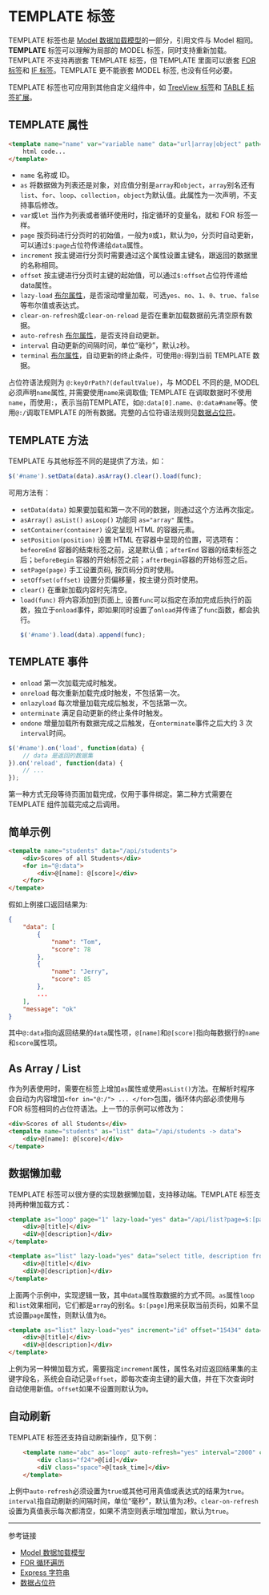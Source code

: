 # TEMPLATE 标签

TEMPLATE 标签也是 [Model 数据加载模型](/root.js/model.md)的一部分，引用文件与 Model 相同。**TEMPLATE** 标签可以理解为局部的 MODEL 标签，同时支持重新加载。TEMPLATE 不支持再嵌套 TEMPLATE 标签，但 TEMPLATE 里面可以嵌套 [FOR 标签](/root.js/for.md)和 [IF 标签](/root.js/if.md)。TEMPLATE 更不能嵌套 MODEL 标签, 也没有任何必要。

TEMPLATE 标签也可应用到其他自定义组件中，如 [TreeView 标签](/root.js/treeview.md)和 [TABLE 标签扩展](/root.js/table.md)。

## TEMPLATE 属性

```html
<template name="name" var="variable name" data="url|array|object" path="jsonPath" as="array|list|for|loop|collection|object" page="int" increment="primary key" offset="0" auto-refresh="yes|no" interval="ms" terminal="boolean expression">
    html code...
</template>
```

* `name` 名称或 ID。
* `as` 将数据做为列表还是对象，对应值分别是`array`和`object`，`array`别名还有`list`、`for`、`loop`、`collection`，`object`为默认值。此属性为一次声明，不支持事后修改。
* `var`或`let` 当作为列表或者循环使用时，指定循环的变量名，就和 FOR 标签一样。
* `page` 按页码进行分页时的初始值，一般为`0`或`1`，默认为`0`，分页时自动更新，可以通过`$:page`占位符传递给`data`属性。
* `increment` 按主键进行分页时需要通过这个属性设置主键名，跟返回的数据里的名称相同。
* `offset` 按主键进行分页时主键的起始值，可以通过`$:offset`占位符传递给data属性。
* `lazy-load` [布尔属性](/root.js/boolean.md)，是否滚动增量加载，可选`yes`、`no`、`1`、`0`、`true`、`false`等布尔值或表达式。
* `clear-on-refresh`或`clear-on-reload` 是否在重新加载数据前先清空原有数据。
* `auto-refresh` [布尔属性](/root.js/boolean.md)，是否支持自动更新。
* `interval` 自动更新的间隔时间，单位“毫秒”，默认`2`秒。
* `terminal` [布尔属性](/root.js/boolean.md)，自动更新的终止条件，可使用`@:`得到当前 TEMPLATE 数据。

占位符语法规则为 `@:keyOrPath?(defaultValue)`，与 MODEL 不同的是, MODEL 必须声明`name`属性, 并需要使用`name`来调取值; TEMPLATE 在调取数据时不使用`name`，而使用`:`，表示当前TEMPLATE，如`@:data[0].name`、`@:data#name`等。使用`@:/`调取TEMPLATE 的所有数据。完整的占位符语法规则见[数据占位符](/root.js/holder.md)。

## TEMPLATE 方法

TEMPLATE 与其他标签不同的是提供了方法，如：

```javascript
$('#name').setData(data).asArray().clear().load(func);
```

可用方法有：

* `setData(data)` 如果要加载和第一次不同的数据，则通过这个方法再次指定。
* `asArray()` `asList()` `asLoop()` 功能同 `as="array"` 属性。
* `setContainer(container)` 设定呈现 HTML 的容器元素。
* `setPosition(position)` 设置 HTML 在容器中呈现的位置，可选项有：`befeoreEnd` 容器的结束标签之前，这是默认值；`afterEnd` 容器的结束标签之后；`beforeBegin` 容器的开始标签之前；`afterBegin`容器的开始标签之后。
* `setPage(page)` 手工设置页码, 按页码分页时使用。
* `setOffset(offset)` 设置分页偏移量，按主键分页时使用。
* `clear()` 在重新加载内容时先清空。
* `load(func)` 将内容添加到页面上, 设置`func`可以指定在添加完成后执行的函数，独立于`onload`事件，即如果同时设置了`onload`并传递了`func`函数，都会执行。
    ```javascript
    $('#name').load(data).append(func);
    ```

## TEMPLATE 事件

* `onload` 第一次加载完成时触发。
* `onreload` 每次重新加载完成时触发，不包括第一次。
* `onlazyload` 每次增量加载完成后触发，不包括第一次。
* `onterminate` 满足自动更新的终止条件时触发。
* `ondone` 增量加载所有数据完成之后触发，在`onterminate`事件之后大约 3 次`interval`时间。

```javascript
$('#name').on('load', function(data) {
    // data 是返回的数据集
}).on('reload', function(data) {
    // ...
});
```

第一种方式无段等待页面加载完成，仅用于事件绑定。第二种方式需要在 TEMPLATE 组件加载完成之后调用。

## 简单示例

```html
<tempalte name="students" data="/api/students">
    <div>Scores of all Students</div>
    <for in="@:data">
        <div>@[name]: @[score]</div>
    </for>    
</tempate>
```

假如上例接口返回结果为:

```json
{
    "data": [
        {
            "name": "Tom",
            "score": 78
        },
        {
            "name": "Jerry",
            "score": 85
        },
        ...
    ],
    "message": "ok"
}
```

其中`@:data`指向返回结果的`data`属性项，`@[name]`和`@[score]`指向每数据行的`name`和`score`属性项。

## As Array / List

作为列表使用时，需要在标签上增加`as`属性或使用`asList()`方法。在解析时程序会自动为内容增加`<for in="@:/"> ... </for>`包围，循环体内部必须使用与 FOR 标签相同的占位符语法。上一节的示例可以修改为：

```html
<div>Scores of all Students</div>
<tempalte name="students" as="list" data="/api/students -> data">
    <div>@[name]: @[score]</div>
</tempate>
```

## 数据懒加载

TEMPLATE 标签可以很方便的实现数据懒加载，支持移动端。TEMPLATE 标签支持两种懒加载方式：

```html
<template as="loop" page="1" lazy-load="yes" data="/api/list?page=$:[page]">
    <div>@[title]</div>
    <diV>@[description]</div>
</template>

<template as="list" lazy-load="yes" data="select title, description from projects limit ~{ $:[page] * 100 }, 100">
    <div>@[title]</div>
    <diV>@[description]</div>
</template>
```

上面两个示例中，实现逻辑一致，其中`data`属性取数据的方式不同。`as`属性`loop`和`list`效果相同，它们都是`array`的别名。`$:[page]`用来获取当前页码，如果不显式设置`page`属性，则默认值为`0`。

```html
<template as="list" lazy-load="yes" increment="id" offset="15434" data="select id, title, description from projects where id>$:[offset] limit 100">
    <div>@[title]</div>
    <diV>@[description]</div>
</template>
```

上例为另一种懒加载方式，需要指定`increment`属性，属性名对应返回结果集的主键字段名，系统会自动记录`offset`，即每次查询主键的最大值，并在下次查询时自动使用新值。`offset`如果不设置则默认为`0`。

## 自动刷新

TEMPLATE 标签还支持自动刷新操作，见下例：

```html
    <template name="abc" as="loop" auto-refresh="yes" interval="2000" clear-on-refresh="no" data="select id, task_time from qross_tasks limit ~{ $random(2, 10) }">
        <div class="f24">@[id]</div>
        <diV class="space">@[task_time]</div>
    </template>
```

上例中`auto-refresh`必须设置为`true`或其他可用真值或表达式的结果为`true`。`interval`指自动刷新的间隔时间，单位“毫秒”，默认值为`2`秒。`clear-on-refresh`设置为真值表示每次都清空，如果不清空则表示增加增加，默认为`true`。

---
参考链接

* [Model 数据加载模型](/root.js/model.md)
* [FOR 循环遍历](/root.js/for.md)
* [Express 字符串](/root.js/express.md)
* [数据占位符](/root.js/holder.md)